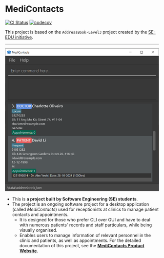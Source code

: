 # MediContacts

[![CI Status](https://github.com/AY2425S1-CS2103T-T09-3/tp/workflows/Java%20CI/badge.svg)](https://github.com/AY2425S1-CS2103T-T09-3/tp/actions)
[![codecov](https://codecov.io/gh/AY2425S1-CS2103T-T09-3/tp/graph/badge.svg?token=4S19RWFIGO)](https://codecov.io/gh/AY2425S1-CS2103T-T09-3/tp)

This project is based on the `AddressBook-Level3` project created by the [SE-EDU initiative](https://se-education.org).

---

![Ui](docs/images/Ui.png)
* This is **a project built by Software Engineering (SE) students**.<br>
* The project is an ongoing software project for a desktop application (called _MediContacts_) used for receptionists at clinics to manage patient contacts and appointments.
  * It is designed for those who prefer CLI over GUI and have to deal with numerous patients' records and staff particulars, while being visually organised.
  * Enables users to manage information of relevant personnel in the clinic and patients, as well as appointments.
For the detailed documentation of this project, see the **[MediContacts Product Website](https://ay2425s1-cs2103t-t09-3.github.io/tp/)**.
